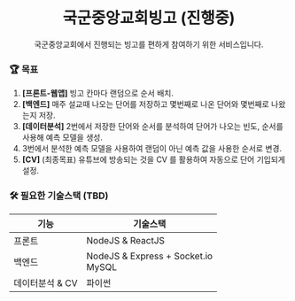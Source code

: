 <h1 align="center">국군중앙교회빙고 (진행중)</h1>

<p align="center">
국군중앙교회에서 진행되는 빙고를 편하게 참여하기 위한 서비스입니다.
</p>

### 🏆 목표

1. **[프론트-웹앱]** 빙고 칸마다 랜덤으로 순서 배치.
2. **[백엔드]** 매주 설교때 나오는 단어를 저장하고 몇번째로 나온 단어와 몇번째로 나왔는지 저장.
3. **[데이터분석]** 2번에서 저장한 단어와 순서를 분석하여 단어가 나오는 빈도, 순서를 사용해 예측 모델을 생성.
4. 3번에서 분석한 예측 모델을 사용하여 랜덤이 아닌 예측 값을 사용한 순서로 변경.
5. **[CV]** (최종목표) 유튜브에 방송되는 것을 CV 를 활용하여 자동으로 단어 기입되게 설정.

### 🛠 필요한 기술스택 (TBD)

| 기능            | 기술스택                                |
| --------------- | --------------------------------------- |
| 프론트          | NodeJS & ReactJS                        |
| 백엔드          | NodeJS & Express + Socket.io<br />MySQL |
| 데이터분석 & CV | 파이썬                                  |
